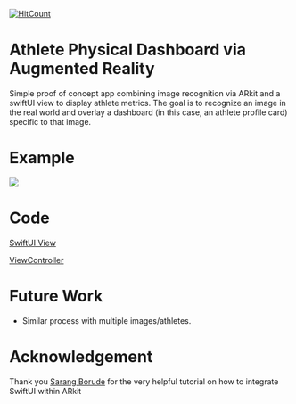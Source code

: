 [![HitCount](http://hits.dwyl.com/josedv82/augmented_reality_athlete_profile.svg)](http://hits.dwyl.com/josedv82/augmented_reality_athlete_profile)

# Athlete Physical Dashboard via Augmented Reality
Simple proof of concept app combining image recognition via ARkit and a swiftUI view to display athlete metrics. The goal is to recognize an image in the real world and overlay a dashboard (in this case, an athlete profile card) specific to that image.

# Example

![](AUdash.GIF)

# Code

[SwiftUI View](https://github.com/josedv82/augmented_reality_athlete_profile/blob/master/SwiftUIViewARCardView.swift)

[ViewController](https://github.com/josedv82/augmented_reality_athlete_profile/blob/master/ViewController.swift)

# Future Work

* Similar process with multiple images/athletes.

# Acknowledgement

Thank you [Sarang Borude](https://twitter.com/doomdave) for the very helpful tutorial on how to integrate SwiftUI within ARkit
